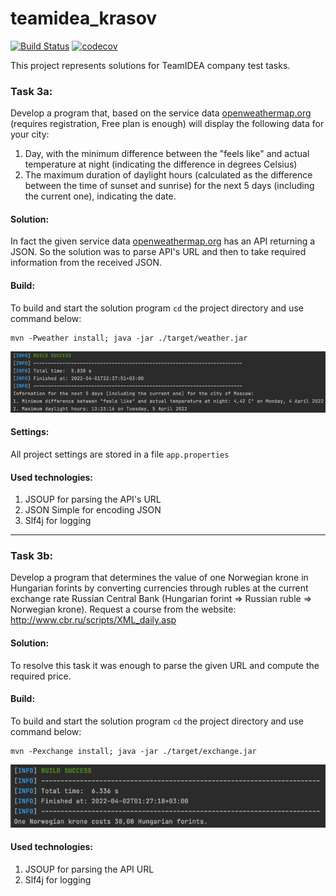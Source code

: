 # teamidea_krasov

[![Build Status](https://app.travis-ci.com/Krasobas/teamidea_krasov.svg?branch=master)](https://app.travis-ci.com/Krasobas/teamidea_krasov)
[![codecov](https://codecov.io/gh/Krasobas/teamidea_krasov/branch/master/graph/badge.svg?token=Z5PCTG6WW9)](https://codecov.io/gh/Krasobas/teamidea_krasov)

This project represents solutions for TeamIDEA company test tasks.
### Task 3a:
Develop a program that, based on the service data [openweathermap.org](https://openweathermap.org/) (requires registration, Free plan is enough) will display the following data for your city:
1. Day, with the minimum difference between the "feels like" and actual temperature at night (indicating the difference in degrees Celsius)
2. The maximum duration of daylight hours (calculated as the difference between the time of sunset and sunrise) for the next 5 days (including the current one), indicating the date.

#### Solution:
In fact the given service data [openweathermap.org](https://openweathermap.org/) has an API returning a JSON. So the solution was to parse API's URL and then to take  required information from the received JSON.

#### Build:
To build and start the solution program `cd` the project directory and use command below:

    mvn -Pweather install; java -jar ./target/weather.jar
![img](img/weather.png)

#### Settings:
All project settings are stored in a file `app.properties`

#### Used technologies:
1. JSOUP for parsing the API's URL
2. JSON Simple for encoding JSON
3. Slf4j for logging

----

### Task 3b:
Develop a program that determines the value of one Norwegian krone in Hungarian forints by converting currencies through rubles at the current exchange rate Russian Central Bank
(Hungarian forint => Russian ruble => Norwegian krone).
Request a course from the website: http://www.cbr.ru/scripts/XML_daily.asp

#### Solution:
To resolve this task it was enough to parse the given URL and compute the required price.

#### Build:
To build and start the solution program `cd` the project directory and use command below:

    mvn -Pexchange install; java -jar ./target/exchange.jar
![img](img/exchange.png)

#### Used technologies:
1. JSOUP for parsing the API URL 
2. Slf4j for logging